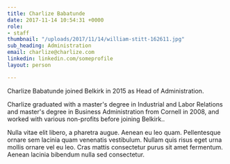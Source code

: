 ```yaml
---
title: Charlize Babatunde
date: 2017-11-14 10:54:31 +0000
role:
- staff
thumbnail: "/uploads/2017/11/14/william-stitt-162611.jpg"
sub_heading: Administration
email: charlize@charlize.com
linkedin: linkedin.com/someprofile
layout: person

---
```

Charlize Babatunde joined Belkirk in 2015 as Head of Administration.

Charlize graduated with a master's degree in Industrial and Labor Relations and master's degree in Business Administration from Cornell in 2008, and worked with various non-profits before joining Belkirk..

Nulla vitae elit libero, a pharetra augue. Aenean eu leo quam. Pellentesque ornare sem lacinia quam venenatis vestibulum. Nullam quis risus eget urna mollis ornare vel eu leo. Cras mattis consectetur purus sit amet fermentum. Aenean lacinia bibendum nulla sed consectetur.